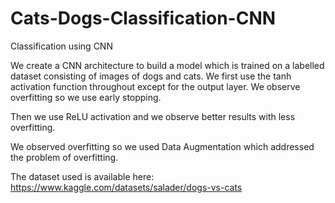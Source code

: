 # Cats-Dogs-Classification-CNN
Classification using CNN

We create a CNN architecture to build a model which is trained on a labelled dataset consisting of images of dogs and cats.
We first use the tanh activation function throughout except for the output layer.
We observe overfitting so we use early stopping.

Then we use ReLU activation and we observe better results with less overfitting.

We observed overfitting so we used Data Augmentation which addressed the problem of overfitting.

The dataset used is available here: https://www.kaggle.com/datasets/salader/dogs-vs-cats

